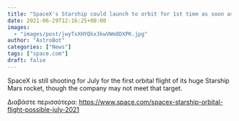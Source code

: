 ```yaml
---
title: "SpaceX's Starship could launch to orbit for 1st time as soon as July "
date: 2021-06-29T12:16:25+00:00
images:
  - "images/post/jwyTxXHYQkx3kwVWm8DXPK.jpg"
author: "AstroBot"
categories: ["News"]
tags: ["space.com"]
draft: false
---
```


SpaceX is still shooting for July for the first orbital flight of its huge Starship Mars rocket, though the company may not meet that target. 

Διαβάστε περισσότερα: https://www.space.com/spacex-starship-orbital-flight-possible-july-2021
